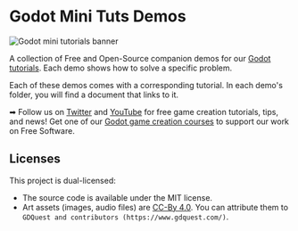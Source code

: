 # Godot Mini Tuts Demos

![Godot mini tutorials banner](images/godot-mini-tuts-banner.png)

A collection of Free and Open-Source companion demos for our [Godot tutorials](https://www.gdquest.com/tutorial/godot/). Each demo shows how to solve a specific problem.

Each of these demos comes with a corresponding tutorial. In each demo's folder, you will find a document that links to it.

➡ Follow us on [Twitter](https://twitter.com/NathanGDQuest) and [YouTube](https://www.youtube.com/c/gdquest/) for free game creation tutorials, tips, and news! Get one of our [Godot game creation courses](https://gdquest.mavenseed.com/) to support our work on Free Software.

## Licenses

This project is dual-licensed:

- The source code is available under the MIT license.
- Art assets (images, audio files) are [CC-By 4.0](https://creativecommons.org/licenses/by/4.0/). You can attribute them to `GDQuest and contributors (https://www.gdquest.com/)`.